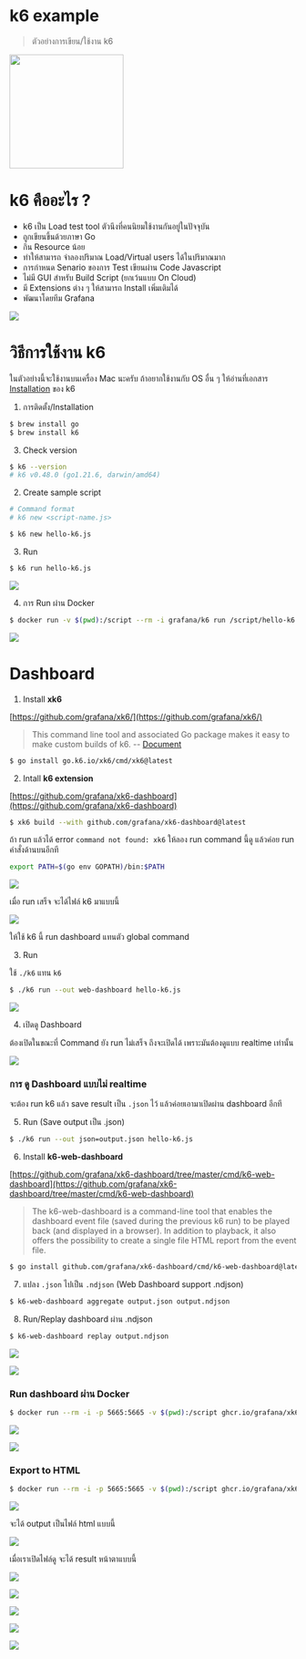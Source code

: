 # k6 example

> ตัวอย่างการเขียน/ใช้งาน k6

<img src="./k6-icon.png" width="200">

# k6 คืออะไร ?

- k6 เป็น Load test tool ตัวนึงที่คนนิยมใช้งานกันอยู่ในปัจจุบัน
- ถูกเขียนขึ้นด้วยภาษา Go
- กิน Resource น้อย
- ทำให้สามารถ จำลองปริมาณ Load/Virtual users ได้ในปริมาณมาก
- การกำหนด Senario ของการ Test เขียนผ่าน Code Javascript 
- ไม่มี GUI สำหรับ Build Script (ยกเว้นแบบ On Cloud)
- มี Extensions ต่าง ๆ ให้สามารถ Install เพิ่มเติมได้
- พัฒนาโดยทีม Grafana

![](./k6-script.png)

# วิธีการใช้งาน k6

ในตัวอย่างนี้จะใช้งานบนเครื่อง Mac นะครับ ถ้าอยากใช้งานกับ OS อื่น ๆ ให้อ่านที่เอกสาร [Installation](https://k6.io/docs/get-started/installation/) ของ k6

1. การติดตั้ง/Installation

```sh
$ brew install go
$ brew install k6
```

3. Check version

```sh
$ k6 --version
# k6 v0.48.0 (go1.21.6, darwin/amd64)
```

2. Create sample script

```sh
# Command format
# k6 new <script-name.js>

$ k6 new hello-k6.js
```

3. Run

```sh
$ k6 run hello-k6.js
```

![](how-to-use.png)

4. การ Run ผ่าน Docker 

```sh
$ docker run -v $(pwd):/script --rm -i grafana/k6 run /script/hello-k6.js 
```

![](./run-via-docker.png)

# Dashboard

1. Install **xk6**

[https://github.com/grafana/xk6/](https://github.com/grafana/xk6/)

> This command line tool and associated Go package makes it easy to make custom builds of k6. -- [Document](https://github.com/grafana/xk6)

```sh
$ go install go.k6.io/xk6/cmd/xk6@latest
```

2. Intall **k6 extension** 

[https://github.com/grafana/xk6-dashboard](https://github.com/grafana/xk6-dashboard)

```sh
$ xk6 build --with github.com/grafana/xk6-dashboard@latest
```

ถ้า run แล้วได้ error `command not found: xk6` ให้ลอง run command นี้ดู แล้วค่อย run คำสั่งด้านบนอีกที

```sh
export PATH=$(go env GOPATH)/bin:$PATH
```

![](./install-dashboard.png)

เมื่อ run เสร็จ จะได้ไฟล์ k6 มาแบบนี้

![](./install-dashboard-result.png)

ให้ใช้ k6 นี้ run dashboard แทนตัว global command 

3. Run  

ใช้ `./k6` แทน `k6`

```sh
$ ./k6 run --out web-dashboard hello-k6.js
```

![](./run-with-dashboard.png)


4. เปิดดู Dashboard    

ต้องเปิดในขณะที่ Command ยัง run ไม่เสร็จ ถึงจะเปิดได้ เพราะมันต้องดูแบบ realtime เท่านั้น

![](./dashboard.png)

### การ ดู Dashboard แบบไม่ realtime  

จะต้อง run k6 แล้ว save result เป็น `.json` ไว้ แล้วค่อยเอามาเปิดผ่าน dashboard อีกที 

5. Run (Save output เป็น .json)

```sh
$ ./k6 run --out json=output.json hello-k6.js
```

6. Install **k6-web-dashboard**

[https://github.com/grafana/xk6-dashboard/tree/master/cmd/k6-web-dashboard](https://github.com/grafana/xk6-dashboard/tree/master/cmd/k6-web-dashboard)

> The k6-web-dashboard is a command-line tool that enables the dashboard event file (saved during the previous k6 run) to be played back (and displayed in a browser). In addition to playback, it also offers the possibility to create a single file HTML report from the event file.

```sh
$ go install github.com/grafana/xk6-dashboard/cmd/k6-web-dashboard@latest
```

7. แปลง `.json` ไปเป็น `.ndjson` (Web Dashboard support .ndjson)

```sh
$ k6-web-dashboard aggregate output.json output.ndjson
```

8. Run/Replay dashboard ผ่าน .ndjson

```sh
$ k6-web-dashboard replay output.ndjson
```

![](./replay-dashboard.png)

![](./replay-dashboard-result.png)

### Run dashboard ผ่าน Docker

```sh
$ docker run --rm -i -p 5665:5665 -v $(pwd):/script ghcr.io/grafana/xk6-dashboard:0.7.2 run --out web-dashboard /script/hello-k6.js
```

![](./run-with-dashboard-via-docker.png)

![](./dashboard-with-docker-result.png)

### Export to HTML

```sh
$ docker run --rm -i -p 5665:5665 -v $(pwd):/script ghcr.io/grafana/xk6-dashboard:0.7.2 run --out web-dashboard=export=/script/output.html /script/hello-k6.js
```

![](./export-to-html-via-docker.png)

จะได้ output เป็นไฟล์ html แบบนี้ 

![](./output-html-via-docker.png)

เมื่อเราเปิดไฟล์ดู จะได้ result หน้าตาแบบนี้

![](./output-html-1.png)

![](./output-html-2.png)

![](./output-html-3.png)

![](./output-html-4.png)

![](./output-html-5.png)
